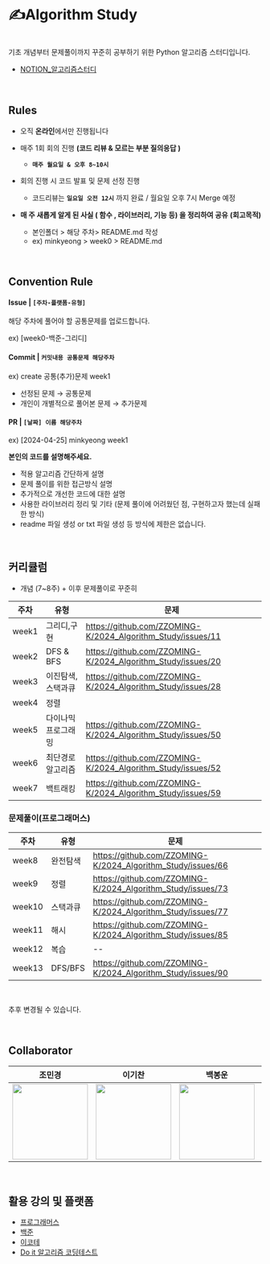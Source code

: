 # ✍️Algorithm Study

</br>
기초 개념부터 문제풀이까지 꾸준히 공부하기 위한 Python 알고리즘 스터디입니다.

* [NOTION_알고리즘스터디](https://www.notion.so/Algorithm-Coding-Test-Study-Page-d56afb85b6554970993bbf2dcd84ad71)

</br>

## Rules 

- 오직 **온라인**에서만 진행됩니다
  
- 매주 1회 회의 진행 **(코드 리뷰 & 모르는 부분 질의응답 )**
  - **`매주 월요일 & 오후 8~10시`**
       
- 회의 진행 시 코드 발표 및 문제 선정 진행 
     * 코드리뷰는 **`일요일 오전 12시`** 까지 완료 / 월요일 오후 7시 Merge 예정
       
- **매 주 새롭게 알게 된 사실 ( 함수 , 라이브러리, 기능 등) 을 정리하여 공유** **(회고목적)**<br>
  - 본인폴더 > 해당 주차> README.md 작성<br>
  - ex) minkyeong > week0 > README.md 
</br> 

## Convention Rule 

#### Issue | `[주차-플랫폼-유형]`
해당 주차에 풀어야 할 공통문제를 업로드합니다.

ex) [week0-백준-그리디]


#### Commit | `커밋내용 공통문제 해당주차` 
ex) create 공통(추가)문제 week1 

* 선정된 문제 → 공통문제 
* 개인이 개별적으로 풀어본 문제 → 추가문제 


#### PR | `[날짜] 이름 해당주차` 
ex) [2024-04-25] minkyeong week1

**본인의 코드를 설명해주세요.** 
* 적용 알고리즘 간단하게 설명
* 문제 풀이를 위한 접근방식 설명
* 추가적으로 개선한 코드에 대한 설명
* 사용한 라이브러리 정리 및 기타 (문제 풀이에 어려웠던 점, 구현하고자 했는데 실패한 방식)
* readme 파일 생성 or txt 파일 생성 등 방식에 제한은 없습니다. 


</br> 


## 커리큘럼
* 개념 (7~8주) + 이후 문제풀이로 꾸준히
  
|주차|유형|문제|
|------|---|---|
|week1|그리디,구현|https://github.com/ZZOMING-K/2024_Algorithm_Study/issues/11|
|week2|DFS & BFS|https://github.com/ZZOMING-K/2024_Algorithm_Study/issues/20|
|week3|이진탐색,스택과큐|https://github.com/ZZOMING-K/2024_Algorithm_Study/issues/28|
|week4|정렬||
|week5|다이나믹프로그래밍|https://github.com/ZZOMING-K/2024_Algorithm_Study/issues/50|
|week6|최단경로 알고리즘|https://github.com/ZZOMING-K/2024_Algorithm_Study/issues/52|
|week7|백트래킹|https://github.com/ZZOMING-K/2024_Algorithm_Study/issues/59|

### 문제풀이(프로그래머스)

|주차|유형|문제|
|------|---|---|
|week8|완전탐색|https://github.com/ZZOMING-K/2024_Algorithm_Study/issues/66|
|week9|정렬|https://github.com/ZZOMING-K/2024_Algorithm_Study/issues/73|
|week10|스택과큐|https://github.com/ZZOMING-K/2024_Algorithm_Study/issues/77|
|week11|해시|https://github.com/ZZOMING-K/2024_Algorithm_Study/issues/85|
|week12|복습|--|
|week13|DFS/BFS|https://github.com/ZZOMING-K/2024_Algorithm_Study/issues/90|

</br>

추후 변경될 수 있습니다. 

</br>


## Collaborator
|조민경|이기찬|백봉운|최승아|김민규
|:------:|:------:|:------:|:------:|:------:|
|<a href="https://github.com/ZZOMING-K"><img src="https://avatars.githubusercontent.com/ZZOMING-K" width=150px>|<a href="https://github.com/nahcikeel"> <img src="https://avatars.githubusercontent.com/nahcikeel" width=150px>|<a href="https://github.com/back7153"><img src="https://avatars.githubusercontent.com/back7153" width=150px>|<a href="https://github.com/zuzizzuziz1"><img src="https://avatars.githubusercontent.com/zuzizzuziz1" width=150px>|<a href="https://github.com/xxxmingyu"><img src="https://avatars.githubusercontent.com/xxxmingyu" width=150px>|
</br>


## 활용 강의 및 플랫폼 
* [프로그래머스](https://school.programmers.co.kr/learn/challenges?order=acceptance_asc&levels=0,1&languages=python3) 
* [백준](https://solved.ac/)
* [이코테](https://www.youtube.com/watch?v=m-9pAwq1o3w&list=PLRx0vPvlEmdAghTr5mXQxGpHjWqSz0dgC) 
* [Do it 알고리즘 코딩테스트](https://www.inflearn.com/course/%EB%91%90%EC%9E%87-%EC%95%8C%EA%B3%A0%EB%A6%AC%EC%A6%98-%EC%BD%94%EB%94%A9%ED%85%8C%EC%8A%A4%ED%8A%B8-%ED%8C%8C%EC%9D%B4%EC%8D%AC)  
